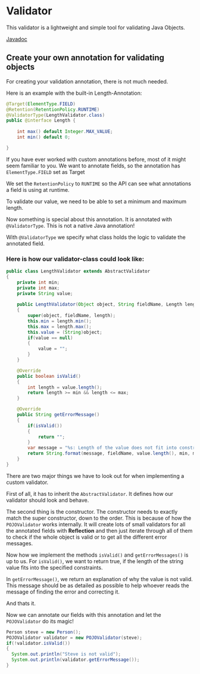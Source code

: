 # Validator

This validator is a lightweight and simple tool for validating Java Objects.

[Javadoc](https://ascendise.github.io/Validator)

## Create your own annotation for validating objects

For creating your validation annotation, there is not much needed.

Here is an example with the built-in Length-Annotation:

```java
@Target(ElementType.FIELD)
@Retention(RetentionPolicy.RUNTIME)
@ValidatorType(LengthValidator.class)
public @interface Length {
	
	int max() default Integer.MAX_VALUE;
	int min() default 0;

}
```
If you have ever worked with custom annotations before, most of it might seem familiar to you.
We want to annotate fields, so the annotation has `ElementType.FIELD` set as Target

We set the `RetentionPolicy` to `RUNTIME` so the API can see what annotations a field is using at runtime.

To validate our value, we need to be able to set a minimum and maximum length.

Now something is special about this annotation. It is annotated with `@ValidatorType`. This is not a native Java annotation!

With `@ValidatorType` we specify what class holds the logic to validate the annotated field.

### Here is how our validator-class could look like:
```java
public class LengthValidator extends AbstractValidator
{
	private int min;
	private int max;
	private String value;
	
	public LengthValidator(Object object, String fieldName, Length length)
	{
		super(object, fieldName, length);
		this.min = length.min();
		this.max = length.max();
		this.value = (String)object;
		if(value == null)
		{
			value = "";
		}
	}

	@Override
	public boolean isValid() 
	{
		int length = value.length();
		return length >= min && length <= max;
	}

	@Override
	public String getErrorMessage() 
	{
		if(isValid())
		{
			return "";
		}
		var message = "%s: Length of the value does not fit into constraints;Length = %d min = %d, max = %d";
		return String.format(message, fieldName, value.length(), min, max);
	}
}
```
There are two major things we have to look out for when implementing a custom validator.

First of all, it has to inherit the `AbstractValidator`. It defines how our validator should look and behave.

The second thing is the constructor. The constructor needs to exactly match the super constructor, down to the order.
This is because of how the `POJOValidator` works internally. It will create lots of small validators for all the annotated fields
with **Reflection** and then just iterate through all of them to check if the whole object is valid or to get all the different error messages.

Now how we implement the methods `isValid()` and `getErrorMessages()` is up to us. 
For `isValid()`, we want to return true, if the length of the string value fits into the specified constraints.

In `getErrorMessage()`, we return an explanation of why the value is not valid. This message should be as detailed as possible to help whoever
reads the message of finding the error and correcting it. 

And thats it.

Now we can annotate our fields with this annotation and let the `POJOValidator` do its magic!

```java
Person steve = new Person();
POJOValidator validator = new POJOValidator(steve);
if(!validator.isValid())
{
  System.out.println("Steve is not valid");
  System.out.println(validator.getErrorMessage());
}
```

